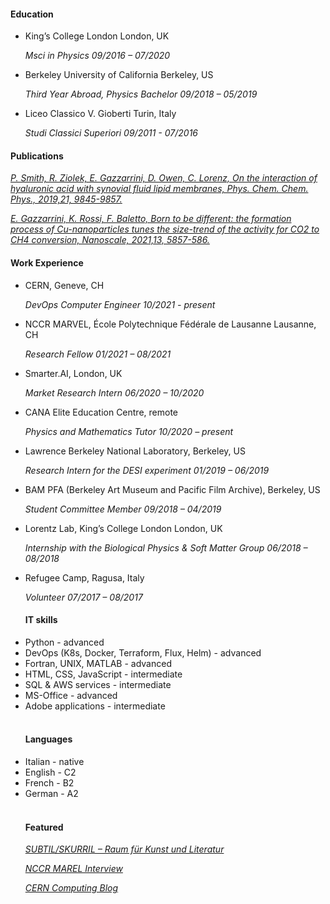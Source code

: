 #### Education
<ul>
<li>
King’s College London London, UK

*Msci in Physics 09/2016 – 07/2020*

<li>Berkeley University of California Berkeley, US

*Third Year Abroad, Physics Bachelor 09/2018 – 05/2019*


<li>Liceo Classico V. Gioberti Turin, Italy

*Studi Classici Superiori 09/2011 - 07/2016*

</ul>

#### Publications

<!-- </br>
<img src="../images/bionano.jpg"
     alt="Markdown Monster icon"
     style="float: left; margin-right: 10px; width:20%" /> -->

*[P. Smith, R. Ziolek, E. Gazzarrini, D. Owen, C. Lorenz, On the
interaction of hyaluronic acid with synovial fluid lipid membranes, Phys. Chem. Chem. Phys., 2019,21, 9845-9857.](https://pubs.rsc.org/en/content/articlelanding/2019/cp/c9cp01532a#!divAbstract)*

<!-- </br>
</br>
</br>
</br>
<img src="../images/nanocatalysis.png"
     alt="Markdown Monster icon"
     style="float: right; margin-right: 10px; width:40%" /> -->
*[E. Gazzarrini, K. Rossi, F. Baletto, Born to be different: the formation
            process of Cu-nanoparticles tunes the size-trend of the activity for
            CO2 to CH4 conversion, Nanoscale, 2021,13, 5857-586.](https://pubs.rsc.org/en/content/articlelanding/2021/nr/d0nr07889a#!divAbstract)*

#### Work Experience

<ul>

<li>CERN, Geneve, CH

*DevOps Computer Engineer 10/2021 - present*


<li>NCCR MARVEL, École Polytechnique Fédérale de Lausanne Lausanne, CH

*Research Fellow 01/2021 – 08/2021*

<li>Smarter.AI, London, UK

*Market Research Intern 06/2020 – 10/2020*

<li>CANA Elite Education Centre, remote

*Physics and Mathematics Tutor 10/2020 – present*

<li>Lawrence Berkeley National Laboratory, Berkeley, US

*Research Intern for the DESI experiment 01/2019 – 06/2019*

<li>BAM PFA (Berkeley Art Museum and Pacific Film Archive), Berkeley, US

*Student Committee Member 09/2018 – 04/2019*

<li>
Lorentz Lab, King’s College London London, UK

*Internship with the Biological Physics & Soft Matter Group 06/2018 – 08/2018*

<li>Refugee Camp, Ragusa, Italy

*Volunteer 07/2017 – 08/2017*

#### IT skills 

<li>Python - advanced

<li>DevOps (K8s, Docker, Terraform, Flux, Helm) - advanced

<li>Fortran, UNIX, MATLAB - advanced

<li>HTML, CSS, JavaScript - intermediate

<li>SQL & AWS services - intermediate

<li>MS-Office - advanced

<li>Adobe applications - intermediate

</br>
</br>

#### Languages

<li>Italian - native

<li>English - C2

<li>French - B2

<li> German - A2

</br>
</br>

#### Featured 

*[SUBTIL/SKURRIL – Raum für Kunst und Literatur](https://subtilskurril.com/1481/gastbeitrage/natures-will/)*

*[NCCR MAREL Interview](https://nccr-marvel.ch/outreach/equal-opportunities/inspire-potentials-fellows/Elena-Gazzarrini)*

*[CERN Computing Blog](https://computing-blog.web.cern.ch/2023/01/an-overview-of-the-escape-data-challenge/)*


